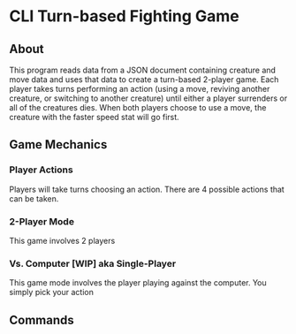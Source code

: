 # CLI Turn-based Fighting Game #

## About ##

This program reads data from a JSON document containing creature and move data and uses that data to create a turn-based 2-player game. Each player takes turns performing an action (using a move, reviving another creature, or switching to another creature) until either a player surrenders or all of the creatures dies. When both players choose to use a move, the creature with the faster speed stat will go first.

## Game Mechanics ##

### Player Actions ###

Players will take turns choosing an action. There are 4 possible actions that can be taken.

### 2-Player Mode ###

This game involves 2 players

### Vs. Computer [WIP] aka Single-Player ###

This game mode involves the player playing against the computer. You simply pick your action

## Commands ##
